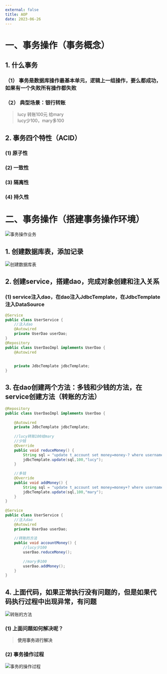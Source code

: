 ```yaml
---
external: false
title: AOP
date: 2023-06-26
---
```


# 一、事务操作（事务概念）

## 1. 什么事务

### （1） 事务是数据库操作最基本单元，逻辑上一组操作，要么都成功，如果有一个失败所有操作都失败 

### （2） 典型场景：银行转账 

> lucy 转账100元 给mary                          
> lucy少100，mary多100                         

## 2. 事务四个特性（ACID）

### (1) 原子性 
### (2) 一致性 
### (3) 隔离性 
### (4) 持久性

# 二、事务操作（搭建事务操作环境）

![事务操作业务](/assets/AOP/事务操作业务.png)

## 1. 创建数据库表，添加记录

![创建数据库表](/assets/AOP/创建数据库表.png)

## 2. 创建service，搭建dao，完成对象创建和注入关系

### (1) service注入dao，在dao注入JdbcTemplate，在JdbcTemplate注入DataSource

```java
@Service 
public class UserService { 
    //注入dao 
    @Autowired 
    private UserDao userDao; 
} 
@Repository 
public class UserDaoImpl implements UserDao { 
    @Autowired 
 
 
    private JdbcTemplate jdbcTemplate; 
}
```

## 3. 在dao创建两个方法：多钱和少钱的方法，在service创建方法（转账的方法）

```java
@Repository 
public class UserDaoImpl implements UserDao { 
 
    @Autowired 
    private JdbcTemplate jdbcTemplate; 
 
    //lucy转账100给mary 
    //少钱 
    @Override 
    public void reduceMoney() { 
        String sql = "update t_account set money=money-? where username=?"; 
        jdbcTemplate.update(sql,100,"lucy"); 
    } 
 
    //多钱 
    @Override 
    public void addMoney() { 
        String sql = "update t_account set money=money+? where username=?"; 
        jdbcTemplate.update(sql,100,"mary"); 
    } 
} 
 
@Service 
public class UserService { 
    //注入dao 
    @Autowired 
    private UserDao userDao; 
 
    //转账的方法 
    public void accountMoney() { 
        //lucy少100 
        userDao.reduceMoney(); 
 
        //mary多100 
        userDao.addMoney(); 
    } 
} 
```

## 4. 上面代码，如果正常执行没有问题的，但是如果代码执行过程中出现异常，有问题

![转账的方法](/assets/AOP/转账的方法.png)

### (1) 上面问题如何解决呢？  

> **使用事务进行解决**                        

### (2) 事务操作过程 

![事务的操作过程](/assets/AOP/事务的操作过程.png)




